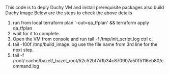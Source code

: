 This code is to deply Duchy VM and install prerequisite packages also build Duchy Image 
Below are the steps to check the above details
1. run from local terraform plan '-out=qa_tfplan' && terraform apply qa_tfplan
2. wait for it to complete.
3. Open the VM from console and run tail -f /tmp/init_script.log  ctrl c.
4. tail -100f /tmp/build_image.log use the file name from 3rd line for the next step.
5. tail -f /root/.cache/bazel/_bazel_root/52c52bf7d1b34c870907a50f5116eb80/command.log